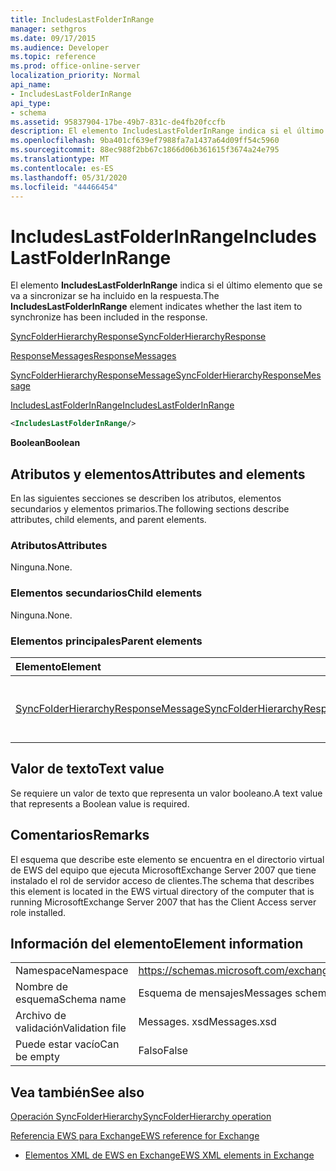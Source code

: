 ```yaml
---
title: IncludesLastFolderInRange
manager: sethgros
ms.date: 09/17/2015
ms.audience: Developer
ms.topic: reference
ms.prod: office-online-server
localization_priority: Normal
api_name:
- IncludesLastFolderInRange
api_type:
- schema
ms.assetid: 95837904-17be-49b7-831c-de4fb20fccfb
description: El elemento IncludesLastFolderInRange indica si el último elemento que se va a sincronizar se ha incluido en la respuesta.
ms.openlocfilehash: 9ba401cf639ef7988fa7a1437a64d09ff54c5960
ms.sourcegitcommit: 88ec988f2bb67c1866d06b361615f3674a24e795
ms.translationtype: MT
ms.contentlocale: es-ES
ms.lasthandoff: 05/31/2020
ms.locfileid: "44466454"
---
```

# <a name="includeslastfolderinrange"></a><span data-ttu-id="3e204-103">IncludesLastFolderInRange</span><span class="sxs-lookup"><span data-stu-id="3e204-103">IncludesLastFolderInRange</span></span>

<span data-ttu-id="3e204-104">El elemento **IncludesLastFolderInRange** indica si el último elemento que se va a sincronizar se ha incluido en la respuesta.</span><span class="sxs-lookup"><span data-stu-id="3e204-104">The **IncludesLastFolderInRange** element indicates whether the last item to synchronize has been included in the response.</span></span> 
  
[<span data-ttu-id="3e204-105">SyncFolderHierarchyResponse</span><span class="sxs-lookup"><span data-stu-id="3e204-105">SyncFolderHierarchyResponse</span></span>](syncfolderhierarchyresponse.md)
  
[<span data-ttu-id="3e204-106">ResponseMessages</span><span class="sxs-lookup"><span data-stu-id="3e204-106">ResponseMessages</span></span>](responsemessages.md)
  
[<span data-ttu-id="3e204-107">SyncFolderHierarchyResponseMessage</span><span class="sxs-lookup"><span data-stu-id="3e204-107">SyncFolderHierarchyResponseMessage</span></span>](syncfolderhierarchyresponsemessage.md)
  
[<span data-ttu-id="3e204-108">IncludesLastFolderInRange</span><span class="sxs-lookup"><span data-stu-id="3e204-108">IncludesLastFolderInRange</span></span>](includeslastfolderinrange.md)
  
```xml
<IncludesLastFolderInRange/>
```

 <span data-ttu-id="3e204-109">**Boolean**</span><span class="sxs-lookup"><span data-stu-id="3e204-109">**Boolean**</span></span>
## <a name="attributes-and-elements"></a><span data-ttu-id="3e204-110">Atributos y elementos</span><span class="sxs-lookup"><span data-stu-id="3e204-110">Attributes and elements</span></span>

<span data-ttu-id="3e204-111">En las siguientes secciones se describen los atributos, elementos secundarios y elementos primarios.</span><span class="sxs-lookup"><span data-stu-id="3e204-111">The following sections describe attributes, child elements, and parent elements.</span></span>
  
### <a name="attributes"></a><span data-ttu-id="3e204-112">Atributos</span><span class="sxs-lookup"><span data-stu-id="3e204-112">Attributes</span></span>

<span data-ttu-id="3e204-113">Ninguna.</span><span class="sxs-lookup"><span data-stu-id="3e204-113">None.</span></span>
  
### <a name="child-elements"></a><span data-ttu-id="3e204-114">Elementos secundarios</span><span class="sxs-lookup"><span data-stu-id="3e204-114">Child elements</span></span>

<span data-ttu-id="3e204-115">Ninguna.</span><span class="sxs-lookup"><span data-stu-id="3e204-115">None.</span></span>
  
### <a name="parent-elements"></a><span data-ttu-id="3e204-116">Elementos principales</span><span class="sxs-lookup"><span data-stu-id="3e204-116">Parent elements</span></span>

|<span data-ttu-id="3e204-117">**Elemento**</span><span class="sxs-lookup"><span data-stu-id="3e204-117">**Element**</span></span>|<span data-ttu-id="3e204-118">**Descripción**</span><span class="sxs-lookup"><span data-stu-id="3e204-118">**Description**</span></span>|
|:-----|:-----|
|[<span data-ttu-id="3e204-119">SyncFolderHierarchyResponseMessage</span><span class="sxs-lookup"><span data-stu-id="3e204-119">SyncFolderHierarchyResponseMessage</span></span>](syncfolderhierarchyresponsemessage.md) <br/> |<span data-ttu-id="3e204-120">Contiene el estado y el resultado de una solicitud SyncFolderHierarchy.</span><span class="sxs-lookup"><span data-stu-id="3e204-120">Contains the status and result of a SyncFolderHierarchy request.</span></span>  <br/> |
   
## <a name="text-value"></a><span data-ttu-id="3e204-121">Valor de texto</span><span class="sxs-lookup"><span data-stu-id="3e204-121">Text value</span></span>

<span data-ttu-id="3e204-122">Se requiere un valor de texto que representa un valor booleano.</span><span class="sxs-lookup"><span data-stu-id="3e204-122">A text value that represents a Boolean value is required.</span></span>
  
## <a name="remarks"></a><span data-ttu-id="3e204-123">Comentarios</span><span class="sxs-lookup"><span data-stu-id="3e204-123">Remarks</span></span>

<span data-ttu-id="3e204-124">El esquema que describe este elemento se encuentra en el directorio virtual de EWS del equipo que ejecuta MicrosoftExchange Server 2007 que tiene instalado el rol de servidor acceso de clientes.</span><span class="sxs-lookup"><span data-stu-id="3e204-124">The schema that describes this element is located in the EWS virtual directory of the computer that is running MicrosoftExchange Server 2007 that has the Client Access server role installed.</span></span>
  
## <a name="element-information"></a><span data-ttu-id="3e204-125">Información del elemento</span><span class="sxs-lookup"><span data-stu-id="3e204-125">Element information</span></span>

|||
|:-----|:-----|
|<span data-ttu-id="3e204-126">Namespace</span><span class="sxs-lookup"><span data-stu-id="3e204-126">Namespace</span></span>  <br/> |https://schemas.microsoft.com/exchange/services/2006/messages  <br/> |
|<span data-ttu-id="3e204-127">Nombre de esquema</span><span class="sxs-lookup"><span data-stu-id="3e204-127">Schema name</span></span>  <br/> |<span data-ttu-id="3e204-128">Esquema de mensajes</span><span class="sxs-lookup"><span data-stu-id="3e204-128">Messages schema</span></span>  <br/> |
|<span data-ttu-id="3e204-129">Archivo de validación</span><span class="sxs-lookup"><span data-stu-id="3e204-129">Validation file</span></span>  <br/> |<span data-ttu-id="3e204-130">Messages. xsd</span><span class="sxs-lookup"><span data-stu-id="3e204-130">Messages.xsd</span></span>  <br/> |
|<span data-ttu-id="3e204-131">Puede estar vacío</span><span class="sxs-lookup"><span data-stu-id="3e204-131">Can be empty</span></span>  <br/> |<span data-ttu-id="3e204-132">Falso</span><span class="sxs-lookup"><span data-stu-id="3e204-132">False</span></span>  <br/> |
   
## <a name="see-also"></a><span data-ttu-id="3e204-133">Vea también</span><span class="sxs-lookup"><span data-stu-id="3e204-133">See also</span></span>



[<span data-ttu-id="3e204-134">Operación SyncFolderHierarchy</span><span class="sxs-lookup"><span data-stu-id="3e204-134">SyncFolderHierarchy operation</span></span>](syncfolderhierarchy-operation.md)


[<span data-ttu-id="3e204-135">Referencia EWS para Exchange</span><span class="sxs-lookup"><span data-stu-id="3e204-135">EWS reference for Exchange</span></span>](ews-reference-for-exchange.md)
  
- [<span data-ttu-id="3e204-136">Elementos XML de EWS en Exchange</span><span class="sxs-lookup"><span data-stu-id="3e204-136">EWS XML elements in Exchange</span></span>](ews-xml-elements-in-exchange.md)

